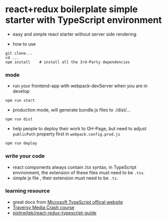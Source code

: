 # react+redux boilerplate simple starter with TypeScript environment

- easy and simple react starter without server side rendering

- how to use
```
git clone...  
cd ...  
npm install    # install all the 3rd-Party dependencies
```

### mode
- run your frontend-app with webpack-devServer when you are in develop
```
npm run start
```

-  production mode, will generate bundle.js files to ./dist/...
```
npm run dist
```

- help people to deploy their work to GH-Page, but need to adjust `publicPath` property first in `webpack.config.prod.js`
```
npm run deploy 
```

### write your code
-  react components always contain `JSX` syntax, in TypeScript environment, the extension of these files must need to be `.tsx`.
- simple js file , their extension must need to be `.ts`.

### learning resource
- great docs from [Microsoft TypeScript offical website](https://www.typescriptlang.org/index.html)
- [Traversy Media  Crash course](https://www.youtube.com/watch?v=rAy_3SIqT-E)
- [piotrwitek/react-redux-typescript-guide](https://github.com/piotrwitek/react-redux-typescript-guide/blob/master/README.md)
